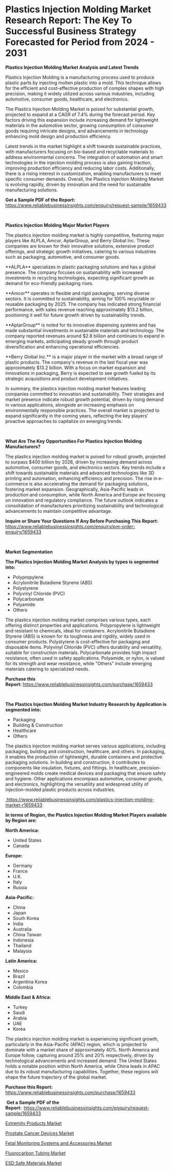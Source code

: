 <p><h1>Plastics Injection Molding Market Research Report: The Key To Successful Business Strategy Forecasted for Period from 2024 - 2031</h1></p><p><strong>Plastics Injection Molding Market Analysis and Latest Trends</strong></p>
<p><p>Plastics Injection Molding is a manufacturing process used to produce plastic parts by injecting molten plastic into a mold. This technique allows for the efficient and cost-effective production of complex shapes with high precision, making it widely utilized across various industries, including automotive, consumer goods, healthcare, and electronics.</p><p>The Plastics Injection Molding Market is poised for substantial growth, projected to expand at a CAGR of 7.4% during the forecast period. Key factors driving this expansion include increasing demand for lightweight materials in the automotive sector, growing consumption of consumer goods requiring intricate designs, and advancements in technology enhancing mold design and production efficiency. </p><p>Latest trends in the market highlight a shift towards sustainable practices, with manufacturers focusing on bio-based and recyclable materials to address environmental concerns. The integration of automation and smart technologies in the injection molding process is also gaining traction, improving production efficiency and reducing labor costs. Additionally, there is a rising interest in customization, enabling manufacturers to meet specific consumer demands. Overall, the Plastics Injection Molding Market is evolving rapidly, driven by innovation and the need for sustainable manufacturing solutions.</p></p>
<p><strong>Get a Sample PDF of the Report:&nbsp;</strong> <a href="https://www.reliablebusinessinsights.com/enquiry/request-sample/1659433?utm_campaign=75&utm_medium=2&utm_source=Github&utm_content=ia&utm_term=08112024&utm_id=plastics-injection-molding">https://www.reliablebusinessinsights.com/enquiry/request-sample/1659433</a></p>
<p>&nbsp;</p>
<p><strong>Plastics Injection Molding Major Market Players</strong></p>
<p><p>The plastics injection molding market is highly competitive, featuring major players like ALPLA, Amcor, AptarGroup, and Berry Global Inc. These companies are known for their innovative solutions, extensive product offerings, and strategic growth initiatives, catering to various industries such as packaging, automotive, and consumer goods.</p><p>**ALPLA** specializes in plastic packaging solutions and has a global presence. The company focuses on sustainability with increased investments in recycling technologies, expecting significant growth as demand for eco-friendly packaging rises.</p><p>**Amcor** operates in flexible and rigid packaging, serving diverse sectors. It is committed to sustainability, aiming for 100% recyclable or reusable packaging by 2025. The company has indicated strong financial performance, with sales revenue reaching approximately $13.2 billion, positioning it well for future growth driven by sustainability trends.</p><p>**AptarGroup** is noted for its innovative dispensing systems and has made substantial investments in sustainable materials and technology. The company reported revenues around $2.8 billion and continues to expand in emerging markets, anticipating steady growth through product diversification and enhancing operational efficiencies.</p><p>**Berry Global Inc.** is a major player in the market with a broad range of plastic products. The company's revenue in the last fiscal year was approximately $13.2 billion. With a focus on market expansion and innovations in packaging, Berry is expected to see growth fueled by its strategic acquisitions and product development initiatives.</p><p>In summary, the plastics injection molding market features leading companies committed to innovation and sustainability. Their strategies and market presence indicate robust growth potential, driven by rising demand in various applications, alongside an increasing emphasis on environmentally responsible practices. The overall market is projected to expand significantly in the coming years, reflecting the key players’ proactive approaches to capitalize on emerging trends.</p></p>
<p>&nbsp;</p>
<p><strong>What Are The Key Opportunities For Plastics Injection Molding Manufacturers?</strong></p>
<p><p>The plastics injection molding market is poised for robust growth, projected to surpass $400 billion by 2028, driven by increasing demand across automotive, consumer goods, and electronics sectors. Key trends include a shift towards sustainable materials and advanced technologies like 3D printing and automation, enhancing efficiency and precision. The rise in e-commerce is also accelerating the demand for packaging solutions, fostering market expansion. Geographically, Asia-Pacific leads in production and consumption, while North America and Europe are focusing on innovation and regulatory compliance. The future outlook indicates a consolidation of manufacturers prioritizing sustainability and technological advancements to maintain competitive advantage.</p></p>
<p><strong>Inquire or Share Your Questions If Any Before Purchasing This Report:</strong> <a href="https://www.reliablebusinessinsights.com/enquiry/pre-order-enquiry/1659433?utm_campaign=75&utm_medium=2&utm_source=Github&utm_content=ia&utm_term=08112024&utm_id=plastics-injection-molding">https://www.reliablebusinessinsights.com/enquiry/pre-order-enquiry/1659433</a></p>
<p>&nbsp;</p>
<p><strong>Market Segmentation</strong></p>
<p><strong>The Plastics Injection Molding Market Analysis by types is segmented into:</strong></p>
<p><ul><li>Polypropylene</li><li>Acrylonitrile Butadiene Styrene (ABS)</li><li>Polystyrene</li><li>Polyvinyl Chloride (PVC)</li><li>Polycarbonate</li><li>Polyamide</li><li>Others</li></ul></p>
<p><p>The plastics injection molding market comprises various types, each offering distinct properties and applications. Polypropylene is lightweight and resistant to chemicals, ideal for containers. Acrylonitrile Butadiene Styrene (ABS) is known for its toughness and rigidity, widely used in consumer products. Polystyrene is cost-effective for packaging and disposable items. Polyvinyl Chloride (PVC) offers durability and versatility, suitable for construction materials. Polycarbonate provides high impact resistance, often used in safety applications. Polyamide, or nylon, is valued for its strength and wear resistance, while "Others" include emerging materials catering to specialized needs.</p></p>
<p><strong>Purchase this Report:&nbsp;</strong><a href="https://www.reliablebusinessinsights.com/purchase/1659433?utm_campaign=75&utm_medium=2&utm_source=Github&utm_content=ia&utm_term=08112024&utm_id=plastics-injection-molding">https://www.reliablebusinessinsights.com/purchase/1659433</a></p>
<p>&nbsp;</p>
<p><strong>The Plastics Injection Molding Market Industry Research by Application is segmented into:</strong></p>
<p><ul><li>Packaging</li><li>Building & Construction</li><li>Healthcare</li><li>Others</li></ul></p>
<p><p>The plastics injection molding market serves various applications, including packaging, building and construction, healthcare, and others. In packaging, it enables the production of lightweight, durable containers and protective packaging solutions. In building and construction, it contributes to components like insulation, fixtures, and fittings. In healthcare, precision-engineered molds create medical devices and packaging that ensure safety and hygiene. Other applications encompass automotive, consumer goods, and electronics, highlighting the versatility and widespread utility of injection-molded plastic products across industries.</p></p>
<p><a href="https://www.reliablebusinessinsights.com/plastics-injection-molding-market-r1659433?utm_campaign=75&utm_medium=2&utm_source=Github&utm_content=ia&utm_term=08112024&utm_id=plastics-injection-molding">&nbsp;https://www.reliablebusinessinsights.com/plastics-injection-molding-market-r1659433</a></p>
<p><strong>In terms of Region, the Plastics Injection Molding Market Players available by Region are:</strong></p>
<p>
    <p> <strong> North America: </strong>
        <ul>
            <li>United States</li>
            <li>Canada</li>
        </ul>
        </p> 
    <p> <strong> Europe: </strong>
        <ul>
            <li>Germany</li>
            <li>France</li>
            <li>U.K.</li>
            <li>Italy</li>
            <li>Russia</li>
        </ul>
        </p> 
    <p> <strong> Asia-Pacific: </strong>
        <ul>
            <li>China</li>
            <li>Japan</li>
            <li>South Korea</li>
            <li>India</li>
            <li>Australia</li>
            <li>China Taiwan</li>
            <li>Indonesia</li>
            <li>Thailand</li>
            <li>Malaysia</li>
        </ul>
        </p> 
    <p> <strong> Latin America: </strong>
        <ul>
            <li>Mexico</li>
            <li>Brazil</li>
            <li>Argentina Korea</li>
            <li>Colombia</li>
        </ul>
        </p> 
    <p> <strong> Middle East & Africa: </strong>
        <ul>
            <li>Turkey</li>
            <li>Saudi</li>
            <li>Arabia</li>
            <li>UAE</li>
            <li>Korea</li>
        </ul>
    </p>
    </p>
<p><p>The plastics injection molding market is experiencing significant growth, particularly in the Asia-Pacific (APAC) region, which is projected to dominate with a market share of approximately 40%. North America and Europe follow, capturing around 25% and 20% respectively, driven by technological advancements and increased demand. The United States holds a notable position within North America, while China leads in APAC due to its robust manufacturing capabilities. Together, these regions will shape the future trajectory of the global market.</p></p>
<p><strong>Purchase this Report: </strong><a href="https://www.reliablebusinessinsights.com/purchase/1659433?utm_campaign=75&utm_medium=2&utm_source=Github&utm_content=ia&utm_term=08112024&utm_id=plastics-injection-molding">https://www.reliablebusinessinsights.com/purchase/1659433</a></p>
<p>&nbsp;<strong>Get a Sample PDF of the Report:&nbsp;&nbsp;</strong><a href="https://www.reliablebusinessinsights.com/enquiry/request-sample/1659433?utm_campaign=75&utm_medium=2&utm_source=Github&utm_content=ia&utm_term=08112024&utm_id=plastics-injection-molding">https://www.reliablebusinessinsights.com/enquiry/request-sample/1659433</a></p>
<p><strong></strong></p>
<p><p><a href="https://issuu.com/reportprime-2/docs/extremity-products-market-size-2030_d76a1a34e659d2?utm_campaign=75&utm_medium=2&utm_source=Github&utm_content=ia&utm_term=08112024&utm_id=plastics-injection-molding">Extremity Products Market</a></p><p><a href="https://issuu.com/reportprime-2/docs/prostate-cancer-devices-market-size_478847ef65349f?utm_campaign=75&utm_medium=2&utm_source=Github&utm_content=ia&utm_term=08112024&utm_id=plastics-injection-molding">Prostate Cancer Devices Market</a></p><p><a href="https://issuu.com/reportprime-2/docs/fetal-monitoring-systems-and-access_3c20aa32b422dd?utm_campaign=75&utm_medium=2&utm_source=Github&utm_content=ia&utm_term=08112024&utm_id=plastics-injection-molding">Fetal Monitoring Systems and Accessories Market</a></p><p><a href="https://github.com/florjvdva/Market-Research-Report-List-1/blob/main/fluorocarbon-tubing-market.md?utm_campaign=75&utm_medium=2&utm_source=Github&utm_content=ia&utm_term=08112024&utm_id=plastics-injection-molding">Fluorocarbon Tubing Market</a></p><p><a href="https://github.com/LoretaDushku585/Market-Research-Report-List-1/blob/main/esd-safe-materials-market.md?utm_campaign=75&utm_medium=2&utm_source=Github&utm_content=ia&utm_term=08112024&utm_id=plastics-injection-molding">ESD Safe Materials Market</a></p></p>